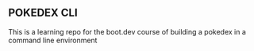 ## POKEDEX CLI ## 

This is a learning repo for the boot.dev course of building a pokedex in a command line environment
